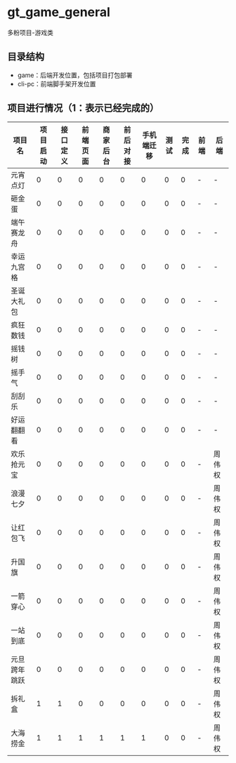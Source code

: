# gt_game_general

多粉项目-游戏类
## 目录结构

- game：后端开发位置，包括项目打包部署
- cli-pc：前端脚手架开发位置

## 项目进行情况（1：表示已经完成的）

| 项目名 | 项目启动 | 接口定义 | 前端页面 | 商家后台 | 前后对接 | 手机端迁移 | 测试 | 完成 | 前端 | 后端
| -------- | -------- | -------- | -------- | -------- | -------- | -------- | -------- | -------- | -------- | -------- |
| 元宵点灯 | 0 | 0 | 0 | 0 | 0 | 0 | 0 | 0 | - | -
| 砸金蛋 | 0 | 0 | 0 | 0 | 0 | 0 | 0 | 0 | - | -
| 端午赛龙舟 | 0 | 0 | 0 | 0 | 0 | 0 | 0 | 0 | - | -
| 幸运九宫格 | 0 | 0 | 0 | 0 | 0 | 0 | 0 | 0 | - | -
| 圣诞大礼包 | 0 | 0 | 0 | 0 | 0 | 0 | 0 | 0 | - | -
| 疯狂数钱 | 0 | 0 | 0 | 0 | 0 | 0 | 0 | 0 | - | -
| 摇钱树 | 0 | 0 | 0 | 0 | 0 | 0 | 0 | 0 | - | - 
| 摇手气 | 0 | 0 | 0 | 0 | 0 | 0 | 0 | 0 | - | -
| 刮刮乐 | 0 | 0 | 0 | 0 | 0 | 0 | 0 | 0 | - | -
| 好运翻翻看 | 0 | 0 | 0 | 0 | 0 | 0 | 0 | 0 | - | -
| 欢乐抢元宝 | 0 | 0 | 0 | 0 | 0 | 0 | 0 | 0 | - |周伟权 
| 浪漫七夕| 0 | 0 | 0 | 0 | 0 | 0 | 0 | 0 | - |周伟权
| 让红包飞| 0 | 0 | 0 | 0 | 0 | 0 | 0 | 0 | - |周伟权
| 升国旗| 0 | 0 | 0 | 0 | 0 | 0 | 0 | 0 | - | 周伟权
| 一箭穿心     | 0 | 0 | 0 | 0 | 0 | 0 | 0 | 0 | - |周伟权
| 一站到底     | 0 | 0 | 0 | 0 | 0 | 0 | 0 | 0 | - |周伟权
| 元旦跨年跳跃 | 0 | 0 | 0 | 0 | 0 | 0 | 0 | 0 | - |周伟权
| 拆礼盒      | 1 | 1 | 0 | 0 | 0 | 0 | 0 | 0 | - |周伟权
| 大海捞金    | 1 | 1| 1 | 1 | 1 | 1 | 0 | 0 | - |周伟权

